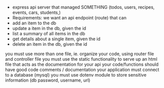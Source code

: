 - express api server that managed SOMETHING (todos, users, recipes, events, cars, students,)
- Requirements:
  we want an api endpoint (route) that can
- add an item to the db
- update a item in the db, given the id
- list a summary of all items in the db
- get details about a single item, given the id
- delete an item in the db, given the id

you must use more than one file, ie. organize your code, using router file and controller file
you must use the static functionality to serve up an html file that acts as the documentation for your api
your code/functions should have good code comments / documentation
your application must connect to a database (mysql)
you must use dotenv module to store sensitive information (db password, username, url)
